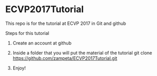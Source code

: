 # ECVP2017Tutorial
This repo is for the tutorial at ECVP 2017 in Git and github

Steps for this tutorial

1) Create an account at github

2) Inside a folder that you will put the material of the tutorial
   git clone https://github.com/zampeta/ECVP2017Tutorial.git 

3) Enjoy!

